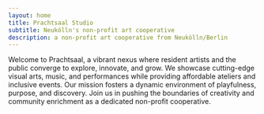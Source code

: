 ```yaml
---
layout: home
title: Prachtsaal Studio
subtitle: Neukölln's non-profit art cooperative
description: a non-profit art cooperative from Neukölln/Berlin
---
```

Welcome to Prachtsaal, a vibrant nexus where resident artists and the public converge to explore, innovate, and grow. We showcase cutting-edge visual arts, music, and performances while providing affordable ateliers and inclusive events. Our mission fosters a dynamic environment of playfulness, purpose, and discovery. Join us in pushing the boundaries of creativity and community enrichment as a dedicated non-profit cooperative.

<!--a href="{{ "/news/2024/08/26/open-call.html" | relative_url }}" style="position: absolute; right: 3%; top: 400px; color: orange; rotate: 6deg; font-size: 3vw; font-weight: bold; text-shadow: 0 0 30px #e60073, 0 0 40px #e60073, 0 0 50px #e60073, 0 0 60px #e60073, 0 0 70px #e60073;">studios available!</a-->

